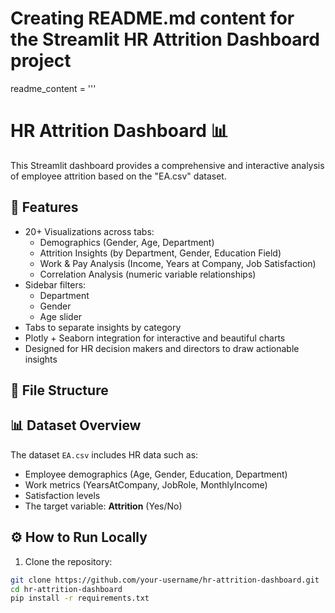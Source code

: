 # Creating README.md content for the Streamlit HR Attrition Dashboard project
readme_content = '''
# HR Attrition Dashboard 📊

This Streamlit dashboard provides a comprehensive and interactive analysis of employee attrition based on the "EA.csv" dataset.

## 🚀 Features

- 20+ Visualizations across tabs:
  - Demographics (Gender, Age, Department)
  - Attrition Insights (by Department, Gender, Education Field)
  - Work & Pay Analysis (Income, Years at Company, Job Satisfaction)
  - Correlation Analysis (numeric variable relationships)
- Sidebar filters:
  - Department
  - Gender
  - Age slider
- Tabs to separate insights by category
- Plotly + Seaborn integration for interactive and beautiful charts
- Designed for HR decision makers and directors to draw actionable insights

## 📁 File Structure


## 📊 Dataset Overview

The dataset `EA.csv` includes HR data such as:

- Employee demographics (Age, Gender, Education, Department)
- Work metrics (YearsAtCompany, JobRole, MonthlyIncome)
- Satisfaction levels
- The target variable: **Attrition** (Yes/No)

## ⚙️ How to Run Locally

1. Clone the repository:

```bash
git clone https://github.com/your-username/hr-attrition-dashboard.git
cd hr-attrition-dashboard
pip install -r requirements.txt
